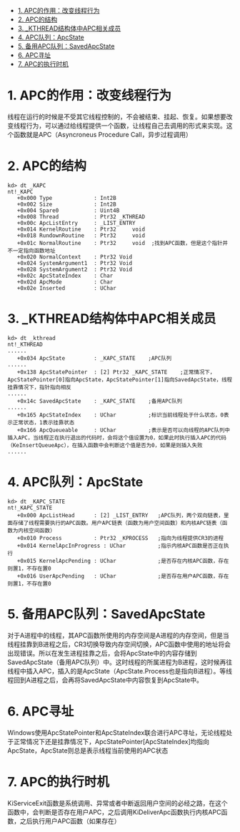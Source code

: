<!-- TOC -->

- [1. APC的作用：改变线程行为](#1-apc的作用改变线程行为)
- [2. APC的结构](#2-apc的结构)
- [3. _KTHREAD结构体中APC相关成员](#3-_kthread结构体中apc相关成员)
- [4. APC队列：ApcState](#4-apc队列apcstate)
- [5. 备用APC队列：SavedApcState](#5-备用apc队列savedapcstate)
- [6. APC寻址](#6-apc寻址)
- [7. APC的执行时机](#7-apc的执行时机)

<!-- /TOC -->
# 1. APC的作用：改变线程行为
线程在运行的时候是不受其它线程控制的，不会被结束、挂起、恢复。如果想要改变线程行为，可以通过给线程提供一个函数，让线程自己去调用的形式来实现。这个函数就是APC（Asyncroneus Procedure Call，异步过程调用）
# 2. APC的结构
```
kd> dt _KAPC
nt!_KAPC
   +0x000 Type             : Int2B
   +0x002 Size             : Int2B
   +0x004 Spare0           : Uint4B
   +0x008 Thread           : Ptr32 _KTHREAD
   +0x00c ApcListEntry     : _LIST_ENTRY
   +0x014 KernelRoutine    : Ptr32     void 
   +0x018 RundownRoutine   : Ptr32     void
   +0x01c NormalRoutine    : Ptr32     void  ;找到APC函数，但是这个指针并不一定指向函数地址
   +0x020 NormalContext    : Ptr32 Void
   +0x024 SystemArgument1  : Ptr32 Void
   +0x028 SystemArgument2  : Ptr32 Void
   +0x02c ApcStateIndex    : Char
   +0x02d ApcMode          : Char
   +0x02e Inserted         : UChar
```
# 3. _KTHREAD结构体中APC相关成员
```x86asm
kd> dt _kthread
nt!_KTHREAD
......
   +0x034 ApcState         : _KAPC_STATE    ;APC队列
......
   +0x138 ApcStatePointer  : [2] Ptr32 _KAPC_STATE    ;正常情况下，ApcStatePointer[0]指向ApcState，ApcStatePointer[1]指向SavedApcState，线程挂靠情况下，指针指向相反
......
   +0x14c SavedApcState    : _KAPC_STATE    ;备用APC队列
......
   +0x165 ApcStateIndex    : UChar          ;标识当前线程处于什么状态，0表示正常状态，1表示挂靠状态
   +0x166 ApcQueueable     : UChar          ;表示是否可以向线程的APC队列中插入APC，当线程正在执行退出的代码时，会将这个值设置为0，如果此时执行插入APC的代码（KeInsertQueueApc），在插入函数中会判断这个值是否为0，如果是则插入失败
......
```
# 4. APC队列：ApcState
```x86asm
kd> dt _KAPC_STATE
nt!_KAPC_STATE
   +0x000 ApcListHead      : [2] _LIST_ENTRY   ;APC队列，两个双向链表，里面存储了线程需要执行的APC函数。用户APC链表（函数为用户空间函数）和内核APC链表（函数为内核空间函数）
   +0x010 Process          : Ptr32 _KPROCESS   ;指向为线程提供CR3的进程
   +0x014 KernelApcInProgress : UChar          ;指示内核APC函数是否正在执行
   +0x015 KernelApcPending : UChar             ;是否存在内核APC函数，存在则置1，不存在置0
   +0x016 UserApcPending   : UChar             ;是否存在用户APC函数，存在则置1，不存在置0
```
# 5. 备用APC队列：SavedApcState
对于A进程中的线程，其APC函数所使用的内存空间是A进程的内存空间，但是当线程挂靠到B进程之后，CR3切换导致内存空间切换，APC函数中使用的地址将会出现错误。所以在发生进程挂靠之后，会将ApcState中的内容存储到SavedApcState（备用APC队列）中。这时线程的所属进程为B进程，这时候再往线程中插入APC，插入的是ApcState（ApcState.Process也是指向B进程）。等线程回到A进程之后，会再将SavedApcState中内容恢复到ApcState中。
# 6. APC寻址
Windows使用ApcStatePointer和ApcStateIndex联合进行APC寻址，无论线程处于正常情况下还是挂靠情况下，ApcStatePointer[ApcStateIndex]均指向ApcState，ApcState则总是表示线程当前使用的APC状态
# 7. APC的执行时机
KiServiceExit函数是系统调用、异常或者中断返回用户空间的必经之路，在这个函数中，会判断是否存在用户APC，之后调用KiDeliverApc函数执行内核APC函数，之后执行用户APC函数（如果存在）